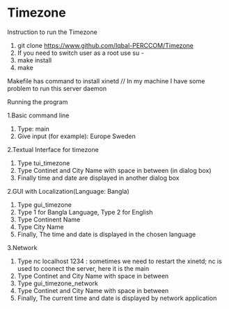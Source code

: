 Timezone
========
Instruction to run the Timezone 

1. git clone https://www.github.com/Iqbal-PERCCOM/Timezone
2. If you need to switch user as a root use su -
3. make install
4. make

Makefile has command to install xinetd // In my machine I have some problem to run this server daemon 

Running the program

1.Basic command line

1. Type: main
2. Give input (for example): Europe Sweden

2.Textual Interface for timezone 

1. Type tui_timezone
2. Type Continet and City Name with space in between (in dialog box)
3. Finally time and date are displayed in another dialog box

2.GUI with Localization(Language: Bangla)

1. Type gui_timezone
2. Type 1 for Bangla Language, Type 2 for English 
3. Type Continent Name
4. Type City Name
5. Finally, The time and date is displayed in the chosen language

3.Network 

1. Type nc localhost 1234 : sometimes we need to restart the xinetd; nc is used to coonect the server, here it is the main
2. Type Continet and City Name with space in between
3. Type gui_timezone_network
4. Type Continet and City Name with space in between
5. Finally, The current time and date is displayed by network application
